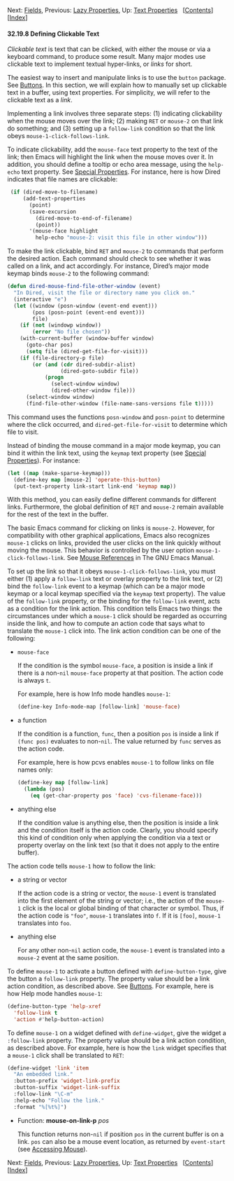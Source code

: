 

Next: [Fields](Fields.html), Previous: [Lazy Properties](Lazy-Properties.html), Up: [Text Properties](Text-Properties.html)   \[[Contents](index.html#SEC_Contents "Table of contents")]\[[Index](Index.html "Index")]

#### 32.19.8 Defining Clickable Text

*Clickable text* is text that can be clicked, with either the mouse or via a keyboard command, to produce some result. Many major modes use clickable text to implement textual hyper-links, or *links* for short.

The easiest way to insert and manipulate links is to use the `button` package. See [Buttons](Buttons.html). In this section, we will explain how to manually set up clickable text in a buffer, using text properties. For simplicity, we will refer to the clickable text as a *link*.

Implementing a link involves three separate steps: (1) indicating clickability when the mouse moves over the link; (2) making `RET` or `mouse-2` on that link do something; and (3) setting up a `follow-link` condition so that the link obeys `mouse-1-click-follows-link`.

To indicate clickability, add the `mouse-face` text property to the text of the link; then Emacs will highlight the link when the mouse moves over it. In addition, you should define a tooltip or echo area message, using the `help-echo` text property. See [Special Properties](Special-Properties.html). For instance, here is how Dired indicates that file names are clickable:

```lisp
 (if (dired-move-to-filename)
     (add-text-properties
       (point)
       (save-excursion
         (dired-move-to-end-of-filename)
         (point))
       '(mouse-face highlight
         help-echo "mouse-2: visit this file in other window")))
```

To make the link clickable, bind `RET` and `mouse-2` to commands that perform the desired action. Each command should check to see whether it was called on a link, and act accordingly. For instance, Dired’s major mode keymap binds `mouse-2` to the following command:

```lisp
(defun dired-mouse-find-file-other-window (event)
  "In Dired, visit the file or directory name you click on."
  (interactive "e")
  (let ((window (posn-window (event-end event)))
        (pos (posn-point (event-end event)))
        file)
    (if (not (windowp window))
        (error "No file chosen"))
    (with-current-buffer (window-buffer window)
      (goto-char pos)
      (setq file (dired-get-file-for-visit)))
    (if (file-directory-p file)
        (or (and (cdr dired-subdir-alist)
                 (dired-goto-subdir file))
            (progn
              (select-window window)
              (dired-other-window file)))
      (select-window window)
      (find-file-other-window (file-name-sans-versions file t)))))
```

This command uses the functions `posn-window` and `posn-point` to determine where the click occurred, and `dired-get-file-for-visit` to determine which file to visit.

Instead of binding the mouse command in a major mode keymap, you can bind it within the link text, using the `keymap` text property (see [Special Properties](Special-Properties.html)). For instance:

```lisp
(let ((map (make-sparse-keymap)))
  (define-key map [mouse-2] 'operate-this-button)
  (put-text-property link-start link-end 'keymap map))
```

With this method, you can easily define different commands for different links. Furthermore, the global definition of `RET` and `mouse-2` remain available for the rest of the text in the buffer.

The basic Emacs command for clicking on links is `mouse-2`. However, for compatibility with other graphical applications, Emacs also recognizes `mouse-1` clicks on links, provided the user clicks on the link quickly without moving the mouse. This behavior is controlled by the user option `mouse-1-click-follows-link`. See [Mouse References](https://www.gnu.org/software/emacs/manual/html_node/emacs/Mouse-References.html#Mouse-References) in The GNU Emacs Manual.

To set up the link so that it obeys `mouse-1-click-follows-link`, you must either (1) apply a `follow-link` text or overlay property to the link text, or (2) bind the `follow-link` event to a keymap (which can be a major mode keymap or a local keymap specified via the `keymap` text property). The value of the `follow-link` property, or the binding for the `follow-link` event, acts as a condition for the link action. This condition tells Emacs two things: the circumstances under which a `mouse-1` click should be regarded as occurring inside the link, and how to compute an action code that says what to translate the `mouse-1` click into. The link action condition can be one of the following:

*   `mouse-face`

    If the condition is the symbol `mouse-face`, a position is inside a link if there is a non-`nil` `mouse-face` property at that position. The action code is always `t`.

    For example, here is how Info mode handles `mouse-1`:

    ```lisp
    (define-key Info-mode-map [follow-link] 'mouse-face)
    ```

*   a function

    If the condition is a function, `func`, then a position `pos` is inside a link if `(func pos)` evaluates to non-`nil`. The value returned by `func` serves as the action code.

    For example, here is how pcvs enables `mouse-1` to follow links on file names only:

    ```lisp
    (define-key map [follow-link]
      (lambda (pos)
        (eq (get-char-property pos 'face) 'cvs-filename-face)))
    ```

*   anything else

    If the condition value is anything else, then the position is inside a link and the condition itself is the action code. Clearly, you should specify this kind of condition only when applying the condition via a text or property overlay on the link text (so that it does not apply to the entire buffer).

The action code tells `mouse-1` how to follow the link:

*   a string or vector

    If the action code is a string or vector, the `mouse-1` event is translated into the first element of the string or vector; i.e., the action of the `mouse-1` click is the local or global binding of that character or symbol. Thus, if the action code is `"foo"`, `mouse-1` translates into `f`. If it is `[foo]`, `mouse-1` translates into `foo`.

*   anything else

    For any other non-`nil` action code, the `mouse-1` event is translated into a `mouse-2` event at the same position.

To define `mouse-1` to activate a button defined with `define-button-type`, give the button a `follow-link` property. The property value should be a link action condition, as described above. See [Buttons](Buttons.html). For example, here is how Help mode handles `mouse-1`:

```lisp
(define-button-type 'help-xref
  'follow-link t
  'action #'help-button-action)
```

To define `mouse-1` on a widget defined with `define-widget`, give the widget a `:follow-link` property. The property value should be a link action condition, as described above. For example, here is how the `link` widget specifies that a `mouse-1` click shall be translated to `RET`:

```lisp
(define-widget 'link 'item
  "An embedded link."
  :button-prefix 'widget-link-prefix
  :button-suffix 'widget-link-suffix
  :follow-link "\C-m"
  :help-echo "Follow the link."
  :format "%[%t%]")
```

*   Function: **mouse-on-link-p** *pos*

    This function returns non-`nil` if position `pos` in the current buffer is on a link. `pos` can also be a mouse event location, as returned by `event-start` (see [Accessing Mouse](Accessing-Mouse.html)).

Next: [Fields](Fields.html), Previous: [Lazy Properties](Lazy-Properties.html), Up: [Text Properties](Text-Properties.html)   \[[Contents](index.html#SEC_Contents "Table of contents")]\[[Index](Index.html "Index")]
